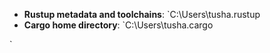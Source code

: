 - **Rustup metadata and toolchains**: `C:\Users\tusha\.rustup
- **Cargo home directory**: `C:\Users\tusha\.cargo

`